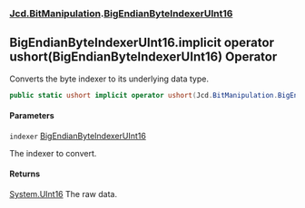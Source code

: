 ### [Jcd.BitManipulation](Jcd.BitManipulation.md 'Jcd.BitManipulation').[BigEndianByteIndexerUInt16](Jcd.BitManipulation.BigEndianByteIndexerUInt16.md 'Jcd.BitManipulation.BigEndianByteIndexerUInt16')

## BigEndianByteIndexerUInt16.implicit operator ushort(BigEndianByteIndexerUInt16) Operator

Converts the byte indexer to its underlying data type.

```csharp
public static ushort implicit operator ushort(Jcd.BitManipulation.BigEndianByteIndexerUInt16 indexer);
```
#### Parameters

<a name='Jcd.BitManipulation.BigEndianByteIndexerUInt16.op_Implicitushort(Jcd.BitManipulation.BigEndianByteIndexerUInt16).indexer'></a>

`indexer` [BigEndianByteIndexerUInt16](Jcd.BitManipulation.BigEndianByteIndexerUInt16.md 'Jcd.BitManipulation.BigEndianByteIndexerUInt16')

The indexer to convert.

#### Returns
[System.UInt16](https://docs.microsoft.com/en-us/dotnet/api/System.UInt16 'System.UInt16')
The raw data.